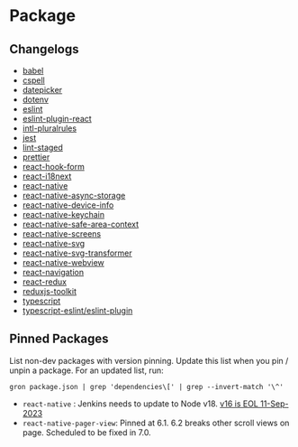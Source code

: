 # Package 

## Changelogs
- [babel](https://github.com/babel/babel/releases)
- [cspell](https://github.com/streetsidesoftware/cspell/blob/main/CHANGELOG.md)
- [datepicker](https://github.com/react-native-datetimepicker/datetimepicker/releases)
- [dotenv](https://github.com/motdotla/dotenv/blob/master/CHANGELOG.md)
- [eslint](https://github.com/eslint/eslint/releases)
- [eslint-plugin-react](https://github.com/jsx-eslint/eslint-plugin-react/releases)
- [intl-pluralrules](https://github.com/eemeli/intl-pluralrules/releases)
- [jest](https://github.com/facebook/jest/releases)
- [lint-staged](https://github.com/okonet/lint-staged/releases)
- [prettier](https://github.com/prettier/prettier/releases)
- [react-hook-form](https://github.com/react-hook-form/react-hook-form/releases)
- [react-i18next](https://github.com/i18next/react-i18next/blob/master/CHANGELOG.md)
- [react-native](https://github.com/facebook/react-native/releases)
- [react-native-async-storage](https://github.com/react-native-async-storage/async-storage/releases)
- [react-native-device-info](https://github.com/react-native-device-info/react-native-device-info/blob/master/CHANGELOG.md)
- [react-native-keychain](https://github.com/oblador/react-native-keychain/releases)
- [react-native-safe-area-context](https://github.com/th3rdwave/react-native-safe-area-context/releases)
- [react-native-screens](https://github.com/software-mansion/react-native-screens/releases)
- [react-native-svg](https://github.com/software-mansion/react-native-svg/releases)
- [react-native-svg-transformer](https://github.com/software-mansion/react-native-svg-transformer/releases)
- [react-native-webview](https://github.com/react-native-webview/react-native-webview/releases)
- [react-navigation](https://github.com/react-navigation/react-navigation/releases)
- [react-redux](https://github.com/reduxjs/react-redux/releases)
- [reduxjs-toolkit](https://github.com/reduxjs/redux-toolkit/releases)
- [typescript](https://github.com/microsoft/TypeScript/releases)
- [typescript-eslint/eslint-plugin](https://github.com/typescript-eslint/typescript-eslint/releases)

## Pinned Packages

List non-dev packages with version pinning. Update this list when you 
pin / unpin a package. For an updated list, run: 

`gron package.json | grep 'dependencies\[' | grep --invert-match '\^'` 

- `react-native` : Jenkins needs to update to Node v18. [v16 is EOL 11-Sep-2023](https://nodejs.org/en/blog/announcements/nodejs16-eol/)
- `react-native-pager-view`: Pinned at 6.1. 6.2 breaks other scroll views on page. Scheduled to be fixed in 7.0.

